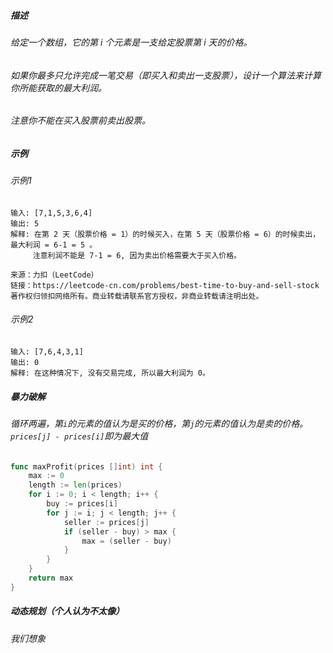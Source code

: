 ##### 描述
###### 给定一个数组，它的第 i 个元素是一支给定股票第 i 天的价格。
###### 如果你最多只允许完成一笔交易（即买入和卖出一支股票），设计一个算法来计算你所能获取的最大利润。
###### 注意你不能在买入股票前卖出股票。

##### 示例
###### 示例1
```
输入: [7,1,5,3,6,4]
输出: 5
解释: 在第 2 天（股票价格 = 1）的时候买入，在第 5 天（股票价格 = 6）的时候卖出，最大利润 = 6-1 = 5 。
     注意利润不能是 7-1 = 6, 因为卖出价格需要大于买入价格。

来源：力扣（LeetCode）
链接：https://leetcode-cn.com/problems/best-time-to-buy-and-sell-stock
著作权归领扣网络所有。商业转载请联系官方授权，非商业转载请注明出处。
```
###### 示例2
```
输入: [7,6,4,3,1]
输出: 0
解释: 在这种情况下, 没有交易完成, 所以最大利润为 0。
```

##### 暴力破解
###### 循环两遍，第`i`的元素的值认为是买的价格，第`j`的元素的值认为是卖的价格。`prices[j] - prices[i]`即为最大值
```go
func maxProfit(prices []int) int {
    max := 0
	length := len(prices)
	for i := 0; i < length; i++ {
		buy := prices[i]
		for j := i; j < length; j++ {
			seller := prices[j]
			if (seller - buy) > max {
				max = (seller - buy)
			}
		}
	}
	return max
}
```

##### 动态规划（个人认为不太像）
###### 我们想象
